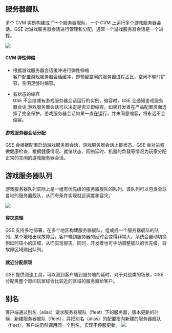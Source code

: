 

## 服务器舰队 

多个 CVM 实例构建成了一个服务器舰队，一个 CVM 上运行多个游戏服务器会话。GSE 对游戏服务器会话进行管理和分配，通常一个游戏服务器会话是一个进程。

![](https://main.qcloudimg.com/raw/4b26163540b471c769bf22a7537672e1.png)




#### CVM 弹性伸缩

- 根据游戏服务器会话缓冲进行弹性伸缩   
客户配置游戏服务器会话缓冲，即预留空闲的服务器进程占比，空闲不够时扩容，空闲足够时缩容。

- 有状态的缩容  
GSE 不会缩减有游戏服务器会话运行的实例，缩容时，GSE 会通知游戏服务器会话,游戏服务器会话可以决定是否立即缩容。如果开发者在产品配置页面选择了完全保护，游戏服务器会话如果一直在运行，并未同意缩容，将永远不会缩容。


#### 游戏服务器会话分配 
GSE 会根据配置启动游戏服务器会话，游戏服务器会话上报状态，GSE 会对进程做健康检查，根据健康情况、就绪状态、网络延时、机器的负载等情况为玩家分配正常的空闲的游戏服务器会话。



## 游戏服务器队列

游戏服务器队列实际上是一组有优先级的服务器舰队的队列。该队列可以包含全球各地的服务器舰队，从而有条件实现就近调度和容灾。

![](https://main.qcloudimg.com/raw/46752703afcb9c8bde1394113a5314e8.png)



#### 容灾原理 
GSE 支持多地部署，在多个地区构建服务器舰队，组成成一个服务器舰队的队列，某个地域出现故障后，客户端到服务器的延时会变得非常大，系统会自动切换到延时较小的区域，从而实现容灾。同时，开发者也可手动调整舰队的优先级，将故障区域踢出队列。

#### 就近分配原理 
GSE 提供测速工具，可以测到客户端到服务端的延时，对于对战类的场景，GSE 分配离整个房间玩家综合比较近的区域的服务器给客户。



## 别名 

客户端通过别名（alias）请求服务器舰队（fleet）下的服务器，版本更新的时候，新建服务器舰队（fleet），并把别名（alias）的配置指向新建的服务器舰队（fleet），客户端仍然调用同一个别名，实现不停服更新。
![](https://main.qcloudimg.com/raw/a2e320e90dd8ecaf7420880f716cfa00.png)





